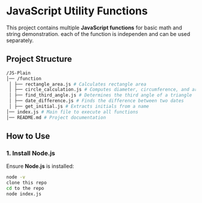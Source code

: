 # JavaScript Utility Functions

This project contains multiple **JavaScript functions** for basic math and string demonstration.
each of the function is independen and can be used separately.

## **Project Structure**
```sh
/JS-Plain
│── /function
 │ ├── rectangle_area.js # Calculates rectangle area 
 │ ├── circle_calculation.js # Computes diameter, circumference, and area of a circle 
 │ ├── find_third_angle.js # Determines the third angle of a triangle 
 │ ├── date_difference.js # Finds the difference between two dates 
 │ ├── get_initial.js # Extracts initials from a name 
│── index.js # Main file to execute all functions
│── README.md # Project documentation
```

## **How to Use**
### **1. Install Node.js**
Ensure **Node.js** is installed:
```sh
node -v
clone this repo
cd to the repo
node index.js
```